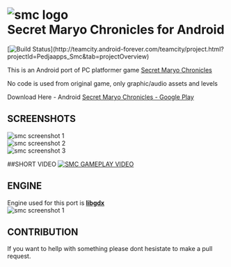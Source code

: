 ![smc logo](https://raw.githubusercontent.com/pedja1/SMC-Android/master/data/data/game/logo/smc_big_1.png)  
Secret Maryo Chronicles for Android
===========
[![Build Status](http://teamcity.android-forever.com/teamcity/app/rest/builds/buildType:(id:Pedjaapps_Smc_Build)/statusIcon)](http://teamcity.android-forever.com/teamcity/project.html?projectId=Pedjaapps_Smc&tab=projectOverview)

This is an Android port of PC platformer game [Secret Maryo Chronicles](https://github.com/FluXy/SMC)

No code is used from original game, only graphic/audio assets and levels

Download Here - Android
[Secret Maryo Chronicles - Google Play](https://play.google.com/store/apps/details?id=rs.pedjaapps.smc.android)

## SCREENSHOTS
![smc screenshot 1](https://raw.githubusercontent.com/pedja1/SMC-Android/master/_market/Screenshot_2015-09-21-18-52-17.jpg)  
![smc screenshot 2](https://raw.githubusercontent.com/pedja1/SMC-Android/master/_market/Screenshot_2015-09-21-18-52-27.jpg)  
![smc screenshot 3](https://raw.githubusercontent.com/pedja1/SMC-Android/master/_market/Screenshot_2015-09-21-18-53-03.jpg)  

##SHORT VIDEO
[![SMC GAMEPLAY VIDEO](http://img.youtube.com/vi/DinBBcydx3g/0.jpg)](https://youtu.be/DinBBcydx3g)

## ENGINE
Engine used for this port is **[libgdx](https://github.com/libgdx/libgdx)**  
![smc screenshot 1](https://raw.githubusercontent.com/pedja1/SMC-Android/dd75f1aeadd8fdb8bf0511a9d99486be981632c9/data/data/game/logo/libgdx.png)

## CONTRIBUTION
If you want to hellp with something please dont hesistate to make a pull request.
